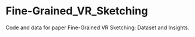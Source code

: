 # Fine-Grained_VR_Sketching
Code and data for paper Fine-Grained VR Sketching: Dataset and Insights.
